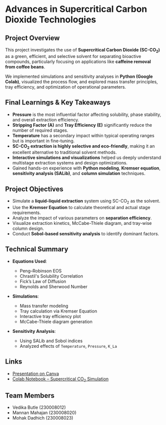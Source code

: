 # Advances in Supercritical Carbon Dioxide Technologies

## Project Overview

This project investigates the use of **Supercritical Carbon Dioxide (SC-CO<sub>2</sub>)** as a green, efficient, and selective solvent for separating bioactive compounds, particularly focusing on applications like **caffeine removal from coffee beans**.

We implemented simulations and sensitivity analyses in **Python (Google Colab)**, visualized the process flow, and explored mass transfer principles, tray efficiency, and optimization of operational parameters.


## Final Learnings & Key Takeaways

* **Pressure** is the most influential factor affecting solubility, phase stability, and overall extraction efficiency.
* **Stripping Factor (A)** and **Tray Efficiency (E)** significantly reduce the number of required stages.
* **Temperature** has a secondary impact within typical operating ranges but is important in fine-tuning.
* **SC-CO<sub>2</sub> extraction is highly selective and eco-friendly**, making it an excellent alternative to traditional solvent methods.
* **Interactive simulations and visualizations** helped us deeply understand multistage extraction systems and design optimizations.
* Gained hands-on experience with **Python modeling**, **Kremser equation**, **sensitivity analysis (SALib)**, and **column simulation** techniques.


## Project Objectives

* Simulate a **liquid-liquid extraction** system using SC-CO<sub>2</sub> as the solvent.
* Use the **Kremser Equation** to calculate theoretical and actual stage requirements.
* Analyze the impact of various parameters on **separation efficiency**.
* Visualize extraction kinetics, McCabe-Thiele diagram, and tray-wise column design.
* Conduct **Sobol-based sensitivity analysis** to identify dominant factors.


## Technical Summary

* **Equations Used**:

  * Peng–Robinson EOS
  * Chrastil's Solubility Correlation
  * Fick’s Law of Diffusion
  * Reynolds and Sherwood Number

* **Simulations**:

  * Mass transfer modeling
  * Tray calculation via Kremser Equation
  * Interactive tray efficiency plot
  * McCabe-Thiele diagram generation

* **Sensitivity Analysis**:

  * Using SALib and Sobol indices
  * Analyzed effects of `Temperature`, `Pressure`, `K_La`


## Links
- [Presentation on Canva](https://www.canva.com/design/DAGkQ-KX8OY/0wmB-_Bi4zN626xrg-K1Og/edit)
- [Colab Notebook – Supercritical CO<sub>2</sub> Simulation](https://colab.research.google.com/drive/1r805AgEYWniCC0-YwHYxZvWp3wQetl6m?usp=sharing)

## Team Members

* Vedika Butle (230008012)
* Mannan Mahajan (230008020)
* Mohak Dadhich (230008023)

<!-- ## Refrences

- SALib: Sensitivity Analysis Library in Python - [GitHub Repo](https://github.com/SALib/SALib) -->
